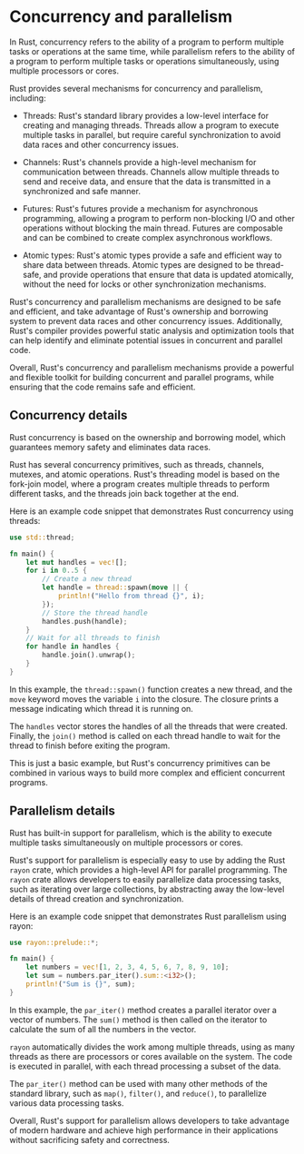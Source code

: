 # Concurrency and parallelism

In Rust, concurrency refers to the ability of a program to perform multiple tasks or operations at the same time, while parallelism refers to the ability of a program to perform multiple tasks or operations simultaneously, using multiple processors or cores.

Rust provides several mechanisms for concurrency and parallelism, including:

* Threads: Rust's standard library provides a low-level interface for creating and managing threads. Threads allow a program to execute multiple tasks in parallel, but require careful synchronization to avoid data races and other concurrency issues.

* Channels: Rust's channels provide a high-level mechanism for communication between threads. Channels allow multiple threads to send and receive data, and ensure that the data is transmitted in a synchronized and safe manner.

* Futures: Rust's futures provide a mechanism for asynchronous programming, allowing a program to perform non-blocking I/O and other operations without blocking the main thread. Futures are composable and can be combined to create complex asynchronous workflows.

* Atomic types: Rust's atomic types provide a safe and efficient way to share data between threads. Atomic types are designed to be thread-safe, and provide operations that ensure that data is updated atomically, without the need for locks or other synchronization mechanisms.

Rust's concurrency and parallelism mechanisms are designed to be safe and efficient, and take advantage of Rust's ownership and borrowing system to prevent data races and other concurrency issues. Additionally, Rust's compiler provides powerful static analysis and optimization tools that can help identify and eliminate potential issues in concurrent and parallel code.

Overall, Rust's concurrency and parallelism mechanisms provide a powerful and flexible toolkit for building concurrent and parallel programs, while ensuring that the code remains safe and efficient.


## Concurrency details

Rust concurrency is based on the ownership and borrowing model, which guarantees memory safety and eliminates data races.

Rust has several concurrency primitives, such as threads, channels, mutexes, and atomic operations. Rust's threading model is based on the fork-join model, where a program creates multiple threads to perform different tasks, and the threads join back together at the end.

Here is an example code snippet that demonstrates Rust concurrency using threads:

```rust
use std::thread;

fn main() {
    let mut handles = vec![];
    for i in 0..5 {
        // Create a new thread
        let handle = thread::spawn(move || {
            println!("Hello from thread {}", i);
        });
        // Store the thread handle
        handles.push(handle);
    }
    // Wait for all threads to finish
    for handle in handles {
        handle.join().unwrap();
    }
}
```

In this example, the `thread::spawn()` function creates a new thread, and the `move` keyword moves the variable `i` into the closure. The closure prints a message indicating which thread it is running on.

The `handles` vector stores the handles of all the threads that were created. Finally, the `join()` method is called on each thread handle to wait for the thread to finish before exiting the program.

This is just a basic example, but Rust's concurrency primitives can be combined in various ways to build more complex and efficient concurrent programs.


## Parallelism details

Rust has built-in support for parallelism, which is the ability to execute multiple tasks simultaneously on multiple processors or cores. 

Rust's support for parallelism is especially easy to use by adding the Rust `rayon` crate, which provides a high-level API for parallel programming. The `rayon` crate allows developers to easily parallelize data processing tasks, such as iterating over large collections, by abstracting away the low-level details of thread creation and synchronization.

Here is an example code snippet that demonstrates Rust parallelism using rayon:

```rust
use rayon::prelude::*;

fn main() {
    let numbers = vec![1, 2, 3, 4, 5, 6, 7, 8, 9, 10];
    let sum = numbers.par_iter().sum::<i32>();
    println!("Sum is {}", sum);
}
```

In this example, the `par_iter()` method creates a parallel iterator over a vector of numbers. The `sum()` method is then called on the iterator to calculate the sum of all the numbers in the vector.

`rayon` automatically divides the work among multiple threads, using as many threads as there are processors or cores available on the system. The code is executed in parallel, with each thread processing a subset of the data.

The `par_iter()` method can be used with many other methods of the standard library, such as `map()`, `filter()`, and `reduce()`, to parallelize various data processing tasks.

Overall, Rust's support for parallelism allows developers to take advantage of modern hardware and achieve high performance in their applications without sacrificing safety and correctness.
